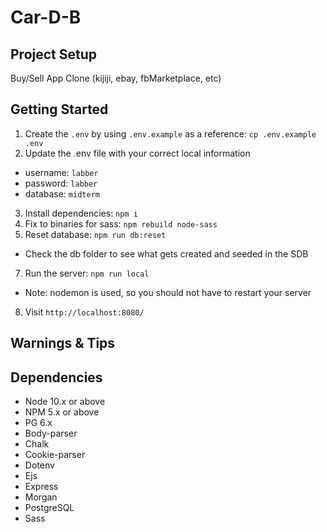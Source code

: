 Car-D-B
=========

## Project Setup

Buy/Sell App Clone (kijiji, ebay, fbMarketplace, etc)

## Getting Started

1. Create the `.env` by using `.env.example` as a reference: `cp .env.example .env`
2. Update the .env file with your correct local information 
  - username: `labber` 
  - password: `labber` 
  - database: `midterm`
3. Install dependencies: `npm i`
4. Fix to binaries for sass: `npm rebuild node-sass`
5. Reset database: `npm run db:reset`
  - Check the db folder to see what gets created and seeded in the SDB
7. Run the server: `npm run local`
  - Note: nodemon is used, so you should not have to restart your server
8. Visit `http://localhost:8080/`

## Warnings & Tips


## Dependencies

- Node 10.x or above
- NPM 5.x or above
- PG 6.x
- Body-parser
- Chalk
- Cookie-parser
- Dotenv
- Ejs
- Express
- Morgan
- PostgreSQL
- Sass
